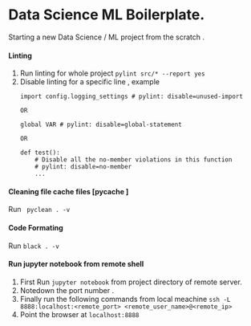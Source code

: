 # Data Science ML Boilerplate.
    

Starting a new Data Science / ML project from the scratch  .


#### Linting 

1. Run linting for whole project  ```pylint src/* --report yes```
2. Disable linting for a specific line , example
    ```
    import config.logging_settings # pylint: disable=unused-import

    OR 

    global VAR # pylint: disable=global-statement

    OR 

    def test():
        # Disable all the no-member violations in this function
        # pylint: disable=no-member
        ...
    ```

#### Cleaning file cache files [__pycache__ ]

Run ``` pyclean . -v```

#### Code Formating

Run ```black . -v```

#### Run jupyter notebook from remote shell

1. First Run ```jupyter notebook``` from project directory of remote server.
2. Notedown the port number .
3. Finally run the following commands from local meachine
    ```ssh -L 8888:localhost:<remote_port> <remote_user_name>@<remote_ip>```
5. Point the browser at ```localhost:8888```    




